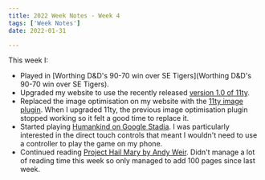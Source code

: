```yaml
---
title: 2022 Week Notes - Week 4
tags: ['Week Notes']
date: 2022-01-31

---
```


This week I:

- Played in [Worthing D&D's 90-70 win over SE Tigers](Worthing D&D's 90-70 win over SE Tigers).
- Upgraded my website to use the recently released [version 1.0 of 11ty](https://www.11ty.dev/blog/eleventy-one-point-oh/). 
- Replaced the image optimisation on my website with the [11ty image plugin](https://www.11ty.dev/docs/plugins/image/). When I upgraded 11ty, the previous image optimisation plugin stopped working so it felt a good time to replace it.
- Started playing [Humankind on Google Stadia](https://stadia.google.com/store/details/3f40802097224fa1aaa0dcc4555828b7rcp1/sku/569fd572ad0a4bb6b3f1a08237fc69c0p). I was particularly interested in the direct touch controls that meant I wouldn't need to use a controller to play the game on my phone.
- Continued reading [Project Hail Mary by Andy Weir](https://www.andyweirauthor.com/books/project-hail-mary-hc). Didn't manage a lot of reading time this week so only managed to add 100 pages since last week.

